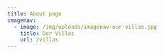 ```yaml
---
title: About page
imagenav:
  - image: /img/uploads/imagenav-our-villas.jpg
    title: Our Villas
    url: /villas
---
```


